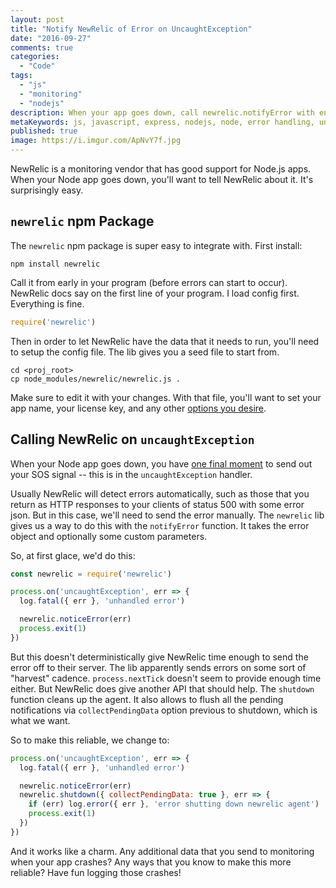 ```yaml
---
layout: post
title: "Notify NewRelic of Error on UncaughtException"
date: "2016-09-27"
comments: true
categories:
  - "Code"
tags:
  - "js"
  - "monitoring"
  - "nodejs"
description: When your app goes down, call newrelic.notifyError with enough time to send
metaKeywords: js, javascript, express, nodejs, node, error handling, uncaughtException, newrelic, monitoring
published: true
image: https://i.imgur.com/ApNvY7f.jpg
---
```


NewRelic is a monitoring vendor that has good support for Node.js apps.  When your Node app goes down, you'll want to tell NewRelic about it.  It's surprisingly easy.

<!--more-->

## `newrelic` npm Package

The `newrelic` npm package is super easy to integrate with.  First install:

```
npm install newrelic
```

Call it from early in your program (before errors can start to occur).  NewRelic docs say on the first line of your program.  I load config first.  Everything is fine.

```js
require('newrelic')
```

Then in order to let NewRelic have the data that it needs to run, you'll need to setup the config file.  The lib gives you a seed file to start from.

```
cd <proj_root>
cp node_modules/newrelic/newrelic.js .
```

Make sure to edit it with your changes.  With that file, you'll want to set your app name, your license key, and any other [options you desire](https://github.com/newrelic/node-newrelic/blob/master/lib/config.default.js).

## Calling NewRelic on `uncaughtException`

When your Node app goes down, you have [one final moment](post/handle-errors-node-app/) to send out your SOS signal -- this is in the `uncaughtException` handler.

Usually NewRelic will detect errors automatically, such as those that you return as HTTP responses to your clients of status 500 with some error json.  But in this case, we'll need to send the error manually.  The `newrelic` lib gives us a way to do this with the `notifyError` function.  It takes the error object and optionally some custom parameters.

So, at first glace, we'd do this:

```js
const newrelic = require('newrelic')

process.on('uncaughtException', err => {
  log.fatal({ err }, 'unhandled error')

  newrelic.noticeError(err)
  process.exit(1)
})
```

But this doesn't deterministically give NewRelic time enough to send the error off to their server.  The lib apparently sends errors on some sort of "harvest" cadence.  `process.nextTick` doesn't seem to provide enough time either.  But NewRelic does give another API that should help.  The `shutdown` function cleans up the agent.  It also allows to flush all the pending notifications via `collectPendingData` option previous to shutdown, which is what we want.

So to make this reliable, we change to:

```js
process.on('uncaughtException', err => {
  log.fatal({ err }, 'unhandled error')

  newrelic.noticeError(err)
  newrelic.shutdown({ collectPendingData: true }, err => {
    if (err) log.error({ err }, 'error shutting down newrelic agent')
    process.exit(1)
  })
})
```

And it works like a charm.  Any additional data that you send to monitoring when your app crashes?  Any ways that you know to make this more reliable?  Have fun logging those crashes!
